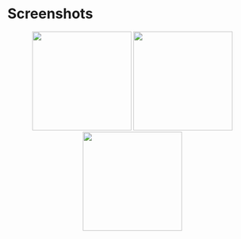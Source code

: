 # Screenshots
<p align="center">
  <img src="![Screenshot_1](https://github.com/user-attachments/assets/beff86b4-a7a4-4f9b-9713-b34ffcefac0e)
" width="200">
  <img src="![Screenshot_2](https://github.com/user-attachments/assets/14a97afb-4cd4-4238-8f0e-5bf4d1dc07aa)
" width="200">
  <img src="![Screenshot_3](https://github.com/user-attachments/assets/f469144e-9d22-4b4c-b837-6450cf6f4e6f)
" width="200">
</p>
